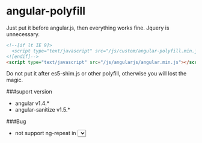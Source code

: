 # angular-polyfill
Just put it before angular.js, then everything works fine. Jquery is unnecessary.

```html
<!--[if lt IE 9]>
  <script type="text/javascript" src="/js/custom/angular-polyfill.min.js"></script>
<![endif]-->
<script type="text/javascript" src="/js/angularjs/angular.min.js"></script>
```
Do not put it after es5-shim.js or other polyfill, otherwise you will lost the magic.

###suport version
- angular v1.4.*
- angular-sanitize v1.5.*

###Bug
- not support ng-repeat in <select> tag
